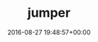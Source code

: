 ---
title:		"jumper"
type:		"upload"
description:		"TBC"
date:		"2016-08-27 19:48:57+00:00"
album:		"people"
filename:		"jumper.md"
series:		""
cl_public_id:		"people/jumper"
cl_version:		1497005446
format:		"tiff"
bytes:		1547556
width:		810
height:		1440
exposure_mode:		"Auto"
program:		"Aperture-priority AE"
aperture:		"4.5"
focal_length:		"24.0 mm"
iso:		"1250"
shutter_speed:		"1/250"
metering:		"Center-weighted average"
flash:		"Off, Did not fire"
white_balance:		"Custom"
colour_temp:		"6800"
has_crop:		"false"
orientation:		"Horizontal (normal)"
camera_model:		"NIKON D800"
lens_info:		"24-70mm f/2.8"
artist:		"No artist info"
x_resolution:		"300"
y_resolution:		"300"
---